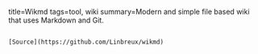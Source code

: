 title=Wikmd
tags=tool, wiki
summary=Modern and simple file based wiki that uses Markdown and Git.
~~~~~~

[Source](https://github.com/Linbreux/wikmd)

